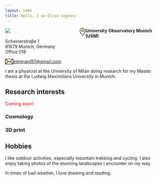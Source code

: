 ```yaml
---
layout: home
title: Hello, I am Elisa Legnani
---
```


<img class="circular-img" align="left" width=240 src="https://user-images.githubusercontent.com/62106779/137625586-57dcda5d-302e-4226-bc19-102b6a67537b.jpg"/>

<img class="thumbnail-img" align="left" height=24 src="/assets/img/img_location.png"/> **University Observatory Munich (USM)** <br>
Scheinerstraβe 1 <br>
81679 Munich, Germany <br>
Office 018

<img class="thumbnail-img" align="left" height=18 src="/assets/img/img_mail.png"/> [elegnani97@gmail.com](mailto:elegnani97@gmail.com)

I am a physicist at the University of Milan doing research for my Master thesis at the Ludwig Maximilians University in Munich.

## Research interests

<p style="color:red">Coming soon!</p>

### Cosmology

### 3D print

## Hobbies

I like outdoor activities, especially mountain trekking and cycling. I also enjoy taking photos of the stunning landscapes I encounter on my way.

In times of bad weather, I love drawing and reading.
